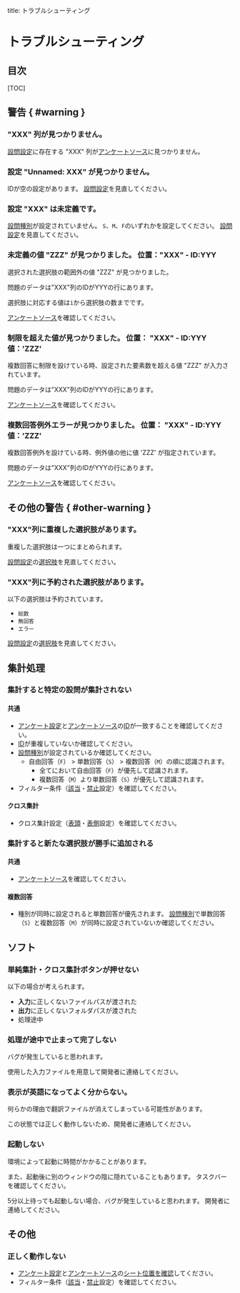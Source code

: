title: トラブルシューティング

# トラブルシューティング

## 目次

[TOC]

## 警告 { #warning }

### "XXX" 列が見つかりません。

[設問設定]に存在する "XXX" 列が[アンケートソース]に見つかりません。

### 設定 "Unnamed: XXX" が見つかりません。

IDが空の設定があります。
[設問設定]を見直してください。

### 設定 "XXX" は未定義です。

[設問種別]が設定されていません。
`S`、`M`、`F`のいずれかを設定してください。
[設問設定]を見直してください。

### 未定義の値 "ZZZ" が見つかりました。 位置："XXX" - ID:YYY

選択された選択肢の範囲外の値 "ZZZ" が見つかりました。

問題のデータは"XXX"列のIDがYYYの行にあります。

選択肢に対応する値は`1`から選択肢の数までです。

[アンケートソース]を確認してください。

### 制限を超えた値が見つかりました。 位置： "XXX" - ID:YYY 値：'ZZZ'

複数回答に制限を設けている時、設定された要素数を超える値 "ZZZ" が入力されています。

問題のデータは"XXX"列のIDがYYYの行にあります。

[アンケートソース]を確認してください。

### 複数回答例外エラーが見つかりました。 位置： "XXX" - ID:YYY 値：'ZZZ'

複数回答例外を設けている時、例外値の他に値 'ZZZ' が指定されています。

問題のデータは"XXX"列のIDがYYYの行にあります。

[アンケートソース]を確認してください。

## その他の警告 { #other-warning }

### "XXX"列に重複した選択肢があります。

重複した選択肢は一つにまとめられます。

[設問設定]の[選択肢](settings.html#choices)を見直してください。

### "XXX"列に予約された選択肢があります。

以下の選択肢は予約されています。

* `総数`
* `無回答`
* `エラー`

[設問設定]の[選択肢](settings.html#choices)を見直してください。

## 集計処理

### 集計すると特定の設問が集計されない

#### 共通

* [アンケート設定]と[アンケートソース]の[ID]が一致することを確認してください。
* [ID]が重複していないか確認してください。
* [設問種別]が設定されているか確認してください。
   + 自由回答（`F`） > 単数回答（`S`） > 複数回答（`M`）の順に認識されます。
      - 全てにおいて自由回答（`F`）が優先して認識されます。
      - 複数回答（`M`）より単数回答（`S`）が優先して認識されます。
* フィルター条件（[該当]・[禁止]設定）を確認してください。

#### クロス集計

* クロス集計設定（[表頭]・[表側]設定）を確認してください。

### 集計すると新たな選択肢が勝手に追加される

#### 共通

* [アンケートソース]を確認してください。

#### 複数回答

* 種別が同時に設定されると単数回答が優先されます。
  [設問種別]で単数回答（`S`）と複数回答（`M`）が同時に設定されていないか確認してください。

## ソフト

### 単純集計・クロス集計ボタンが押せない

以下の場合が考えられます。

* **入力**に正しくないファイルパスが渡された
* **出力**に正しくないフォルダパスが渡された
* 処理途中


### 処理が途中で止まって完了しない

バグが発生していると思われます。

使用した入力ファイルを用意して開発者に連絡してください。


### 表示が英語になってよく分からない。

何らかの理由で翻訳ファイルが消えてしまっている可能性があります。

この状態では正しく動作しないため、開発者に連絡してください。


### 起動しない

環境によって起動に時間がかかることがあります。

また、起動後に別のウィンドウの陰に隠れていることもあります。
タスクバーを確認してください。

5分以上待っても起動しない場合、バグが発生していると思われます。
開発者に連絡してください。


## その他

### 正しく動作しない

* [アンケート設定]と[アンケートソース]の[シート位置を確認]してください。
* フィルター条件（[該当]・[禁止]設定）を確認してください。


[アンケート設定]: settings.html
[アンケートソース]: source.html
[設問設定]: settings.html#base_setting
[ID]: settings.html#id
[設問種別]: settings.html#type
[該当]: settings.html#ok
[禁止]: settings.html#ng
[表頭]: settings.html#target
[表側]: settings.html#key
[シート位置を確認]: input.html